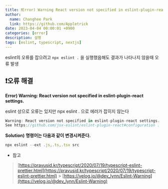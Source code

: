 ```yaml
---
title: ❗️Error) Warning React version not specified in eslint-plugin-react settings.
author:
  name: Changhee Park
  link: https://github.com/Appletrick
date: 2023-04-04 00:00:01 +0900
categories: [error]
description: 설명
tags: [eslint, typescript, nextjs]
---
```


eslint의 오류를 잡으려고 `npx eslint .` 을 실행했음해도 결과가 나타나지 않을때 오류 발생

## ❗️오류 해결

**Error) Warning: React version not specified in eslint-plugin-react settings.**

eslint 상으로 오류는 있지만 npx eslint . 으로 에러가 잡히지 않는다

```jsx
Warning: React version not specified in eslint-plugin-react settings.
See https://github.com/jsx-eslint/eslint-plugin-react#configuration .
```

**Solution)** **명령어는 다음과 같이 변경시켜준다.**

```jsx
npx eslint --ext .js,.ts,.tsx src
```

- 참고

> [https://pravusid.kr/typescript/2020/07/19/typescript-eslint-prettier.html](https://pravusid.kr/typescript/2020/07/19/typescript-eslint-prettier.html) > [https://velog.io/@dev_lynn/Eslint-Warning](https://velog.io/@dev_lynn/Eslint-Warning)
